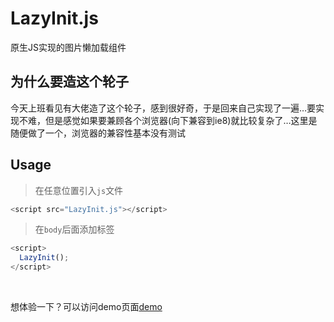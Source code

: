 # LazyInit.js
原生JS实现的图片懒加载组件

## 为什么要造这个轮子
今天上班看见有大佬造了这个轮子，感到很好奇，于是回来自己实现了一遍…要实现不难，但是感觉如果要兼顾各个浏览器(向下兼容到ie8)就比较复杂了…这里是随便做了一个，浏览器的兼容性基本没有测试

## Usage

> 在任意位置引入`js`文件

```javascript
<script src="LazyInit.js"></script>
```

> 在`body`后面添加标签

```javascript
<script>
  LazyInit();
</script>
```

<br>

想体验一下？可以访问demo页面[demo](http://139.129.132.196/LazyInit/)
